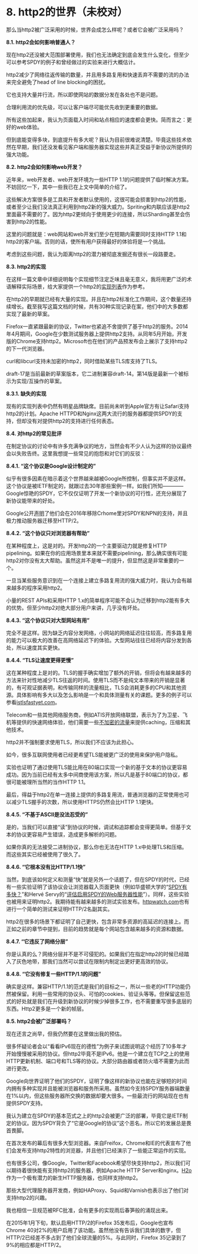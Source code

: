 # 8. http2的世界（未校对）

那么当http2被广泛采用的时候，世界会成怎么样呢？或者它会被广泛采用吗？

**8.1. http2会如何影响普通人？**

现在http2还没被大范围部署使用，我们也无法确定到底会发生什么变化，但至少可以参考SPDY的例子和曾经做过的实验来进行大概估计。

http2减少了网络往返传输的数量，并且用多路复用和快速丢弃不需要的流的办法来完全避免了head of line blocking的困扰。

它也支持大量并行流，所以即使网站的数据分发在各处也不是问题。

合理利用流的优先级，可以让客户端尽可能优先收到更重要的数据。

所有这些加起来，我认为页面载入时间和站点相应的速度都会更快。简而言之：更好的web体验。

但到底能变得多块，到底提升有多大呢？我认为目前很难说清楚。毕竟这些技术依然在早期，我们还没发看见客户端和服务器实现这些并真正受益于新协议所提供的强大功能。

**8.2. http2会如何影响web开发？**

近年来，web开发者、web开发环境为一些HTTP 1.1的问题提供了临时解决方案。不妨回忆一下，其中一些我已在上文中简单的介绍了。

这些解决方案很多是工具和开发者默认使用的，这很可能会损害到http2的性能，或者至少让我们没法真正利用到http2新的强大威力。Spriting和内联应该是http2里面最不需要的了。因为http2更倾向于使用更少的连接，所以Sharding甚至会伤害到http2的性能。

这里的问题就是：web网站和web开发们至少在短期内需要同时支持HTTP 1.1和http2的客户端。否则的话，使所有用户获得最好的体验将是一个挑战。

考虑到这些问题，我认为距离http2的潜力被彻底发掘还有很长一段路要走。

**8.3. http2的实现**

在这样一篇文章中详细说明每个实现细节注定乏味且毫无意义，我将用更广泛的术语解释实际场景，给大家提供一个http2的[实现列表](https://github.com/http2/http2-spec/wiki/Implementations)作为参考。

在http2的早期就已经有大量的实现。并且在http2标准化工作期间，这个数量还持续增长。截至我写这篇文档的时候，共有30种实现记录在案，他们中的大多数都实现了最新的草案。

Firefox一直紧跟最新的协议，Twitter也紧追不舍提供了基于http2的服务。2014年4月期间，Google在少数测试服务器上提供http2支持。从同年5月开始，开发版的Chrome支持http2。Microsoft也在他们的产品预发布会上展示了支持http2的下一代浏览器。

curl和libcurl支持未加密的http2，同时借助某些TLS库支持了TLS。

draft-17是当前最新的草案版本，它二进制兼容draft-14。第14版是最新一个被标示为实现/互操作的草案。<!-- 这段需要review -->

**8.3.1. 缺失的实现**

现有的实现列表中仍然有明星品牌缺席。目前尚未听到Apple官方有让Safari支持http2的计划。Apache HTTPD和Nginx这两大流行的服务器都提供SPDY的支持，但却没有对提供http2的支持进行任何表态。

**8.4. 对http2的常见批评**

在制定协议的讨论中有许多充满争议的地方，当然会有不少人认为这样的协议最终会以失败告终。这里我想提一些常见的抱怨和对它们的反驳：

**8.4.1. “这个协议是Google设计制定的”**

似乎有很多因素在暗示着这个世界越来越被Google所控制，但事实并不是这样。这个协议是被IETF制定的，就跟过去30年那些案例一样。如我们所知————Google惊艳的SPDY，它不仅仅证明了开发一个新协议的可行性，还充分展现了新协议能带来的好处。

Google公开[声明](http://blog.chromium.org/2015/02/hello-http2-goodbye-spdy-http-is_9.html)了他们会在2016年移除Crhome里对SPDY和NPN的支持，并且极力推动服务器迁移至HTTP/2。

**8.4.2. “这个协议只对浏览器有帮助”**

在某种程度上，这是对的。开发http2的一个主要驱动力就是修复HTTP pipelining。如果在你的应用场景里本来就不需要pipelining，那么确实很有可能http2对你没有太大帮助。虽然这并不是唯一的提升，但显然这是非常重要的一个。

一旦当某些服务意识到在一个连接上建立多路复用流的强大威力时，我认为会有越来越多的程序采用http2。

小量的REST APIs和采用HTTP 1.x的简单程序可能不会认为迁移到http2能有多大的优势。但至少http2对绝大部分用户来讲，几乎没有坏处。

**8.4.3. “这个协议只对大型网站有用”**

完全不是这样。因为缺乏内容分发网络，小网站的网络延迟往往较高，而多路复用的能力可以极大的改善在高网络延迟下的体验。大型网站往往已经将内容分发到各处，所以速度其实更快。

**8.4.4. “TLS让速度更得更慢”**

这在某种程度上是对的。TLS的握手确实增加了额外的开销，但将会有越来越多的方法来针对性地减少TLS往返的时间。使用TLS而不是纯文本带来的开销是显著的，有可观证据表明，和传输同样的流量相比，TLS会消耗更多的CPU和其他资源。具体影响有多大以及怎么影响是一个和具体测量有关的课题。更多的例子可以参看[istlsfastyet.com](http://istlsfastyet.com)。

Telecom和一些其他网络服务商，例如ATIS开放网络联盟，表示为了为卫星、飞机等提供的快速网络体验，他们需要一些[不加密的流量](http://www.atis.org/openweballiance/docs/OWAKickoffSlides051414.pdf )来提供caching，压缩和其他技术。

http2并不强制要求使用TLS，所以我们不应该为此担心。

如今，很多互联网使用者已经更希望TLS能被更广泛的使用来保护用户隐私。

实验也证明了通过使用TLS能比用在80端口实现一个新的基于文本的协议更容易成功。因为当前已经有太多中间商使用该方案，所以凡是基于80端口的协议，都很可能被理所当然的当作HTTP 1.1。

最后，得益于http2在单一连接上提供的多路复用流，普通浏览器的正常使用也可以减少TLS握手的次数，所以使用HTTPS仍然会比HTTP 1.1更快。

**8.4.5. “不基于ASCII是没法忍受的”**

是的，当我们可以直接“读”到协议的时候，调试和追踪都会变得更简单。但基于文本的协议更容易产生错误，造成更多解析的问题。

如果你真的无法接受二进制协议，那么你也无法在HTTP 1.x中处理TLS和压缩。而这些其实已经被使用了很久了。

**8.4.6. “它根本没有比HTTP/1.1快”**

当然，到底该如何定义和测量“快”就是另外一个话题了，但在SPDY的时代，已经有一些实验证明了该协议会让浏览器载入页面更快（例如华盛顿大学的“[SPDY有多快？](https://www.usenix.org/system/files/conference/nsdi14/nsdi14-paper-wang_xiao_sophia.pdf)”和Hervé Servy的“[评估启用SPDY的Web服务器性能](http://www.neotys.com/blog/performance-of-spdy-enabled-web-servers/)”）。同样，这些实验也被用来证明http2。我期待能有越来越多的测试实验发布。[httpwatch.com](http://blog.httpwatch.com/2015/01/16/a-simple-performance-comparison-of-https-spdy-and-http2/)也有进行一个简单的测试来证明HTTP/2名副其实。

http2在很多的场景下都证明了自己更快，包含非常多资源的高延迟的连接上。而正如之前的章节中提到，目前的趋势就是每个网站包含越来越多的资源和数据。

**8.4.7. “它违反了网络分层”**

你是认真的么？网络分层并不是不可侵犯的。如果我们在指定http2的时候已经踏入了灰色地带，那我们当然可以尝试在限制内制定出更好更高效的协议。


**8.4.8. “它没有修复一些HTTP/1.1的问题”**

确实是这样。兼容HTTP/1.1的范式是我们的目标之一，所以一些老的HTTP功能仍然被保留。利用一些常用的协议头、可怕的cookies、验证头等等。但保留这些范式的好处就是我们在升级到新协议的时候少掉很多工作，也不需要重写很多底层的东西。Http2更多是一个新的帧层。

**8.5. http2会被广泛部署吗？**

现在还言之尚早，但我仍然要在这里做出我的预估。

很多怀疑论者会以“看看IPv6现在的德性”为例子来试图说明这个经历了10多年才开始慢慢被采用的协议。但http2毕竟不是IPv6。他是一个建立在TCP之上的使用HTTP更新机制、端口号和TLS等的协议。大部分路由器或者防火墙不需要为此而进行更改。

Google向世界证明了他们的SPDY，证明了像这样的新协议也能在足够短的时间内拥有多种实现并且能被浏览器和服务所采用。虽然如今支持SPDY服务器端数量在1%以内，但这些服务器所交换的数据却要大很多。一些最流行的网站现在也有提供SPDY支持。

我认为建立在SPDY的基本范式之上的http2会被更广泛的部署，毕竟它是IETF制定的协议。因为SPDY背负了“它是Google的协议”这个恶名，所以它的发展总是畏首畏脚。

在首次发布的幕后有很多大型浏览器。来自Freifox，Chrome和IE的代表宣布了他们会发布支持http2特性的浏览器，并且他们已经演示了一些能正常运作的实现。

也有很多公司，像Google，Twitter和Facebook希望尽快支持http2，所以我们可以期待着很快能有支持http2的服务器，例如Apache HTTP Server和nginx。[H2o](https://github.com/h2o/h2o)作为一个极有潜力的新生HTTP服务器，也同样支持http2。

那些大型代理服务器开发商，例如HAProxy、Squid和Varnish也表示出了他们对支持http2的兴趣。

我也相信一旦规范被RFC批准，会有更多的实现雨后春笋般的涌现出来。

在2015年1月下旬，默认启用HTTP/2的Firefox 35发布后，Google也宣布Chrome 40对2%的用户启用了该功能。虽然他没有告诉我们具体的数字，但HTTP/2已经差不多占到了他们全球流量的5%。与此同时，Firefox 35记录到了9%的相应都是HTTP/2。

